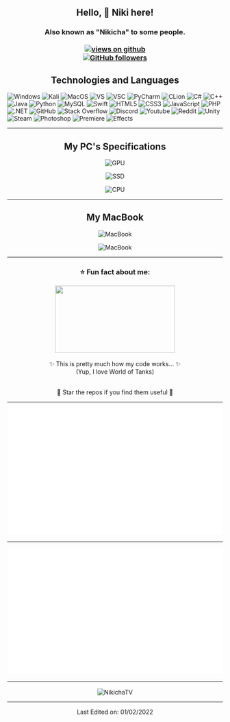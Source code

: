 <h2 align="center"> Hello,  👋  Niki here! <br/></h2> 
<h3 align="center">Also known as "Nikicha" to some people. <br> <br>
  <a href="https://github.com/NikichaTV" target="_blank">
    <img src="https://komarev.com/ghpvc/?username=NikichaTV&label=Views&color=brightgreen&style=flat-square" alt="views on github" />
  </a>
<br> 
  <a href="https://github.com/NikichaTV" target="_blank">
    <img alt="GitHub followers" src="https://img.shields.io/github/followers/NikichaTV??label=Github%20followers&style=for-the-badge">
  </a>
</h3> 
   
     
<div align="center">
</div>

<h2 align="center">
Technologies and Languages </h2>

![Windows](https://img.shields.io/badge/Windows-0078D6??style=flat-square&logo=windows&logoColor=white)
![Kali](https://img.shields.io/badge/Kali_Linux-557C94??style=flat-square&logo=kali-linux&logoColor=white)
![MacOS](https://img.shields.io/badge/MacOS-000000??style=flat-square&logo=Apple&logoColor=white)
![VS](https://img.shields.io/badge/Visual_Studio-5C2D91??style=flat-square&logo=visual%20studio&logoColor=white)
![VSC](https://img.shields.io/badge/Visual_Studio_Code-0078D4??style=flat-square&logo=visual%20studio%20code&logoColor=white)
![PyCharm](https://img.shields.io/badge/PyCharm-000000??style=flat-square&logo=PyCharm&logoColor=white)
![CLion](https://img.shields.io/badge/CLion-000000??style=flat-square&logo=CLion&logoColor=white)
![C#](https://img.shields.io/badge/C%23-239120??style=flat-square&logo=c-sharp&logoColor=white)
![C++](https://img.shields.io/badge/-C++-007ACC??style=flat-square&logo=cplusplus&logoColor=white)
![Java](https://img.shields.io/badge/-Java-007396??style=flat-square&logo=java)
![Python](https://img.shields.io/badge/Python-14354C??style=flat-square&logo=python&logoColor=white)
![MySQL](https://img.shields.io/badge/MySQL-005C84??style=flat-square&logo=MySQL&logoColor=white)
![Swift](https://img.shields.io/badge/Swift-005C84??style=flat-square&logo=swift&logoColor=white)
![HTML5](https://img.shields.io/badge/HTML5-FA7343??style=flat-square&logo=html5&logoColor=white)
![CSS3](https://img.shields.io/badge/CSS3-239120??&style=flat-square&logo=css3&logoColor=white)
![JavaScript](https://img.shields.io/badge/-JavaScript-black??style=flat-square&logo=javascript)
![PHP](https://img.shields.io/badge/PHP-777BB4??style=flat-square&logo=php&logoColor=white)
![.NET](https://img.shields.io/badge/.NET-5C2D91??style=flat-square&logo=.net&logoColor=white)
![GitHub](https://img.shields.io/badge/-GitHub-181717??style=flat-square&logo=github)
![Stack Overflow](https://img.shields.io/badge/Stack_Overflow-FE7A16??style=flat-square&logo=stack-overflow&logoColor=white)
![Discord](https://img.shields.io/badge/Discord-7289DA??style=flat-square&logo=discord&logoColor=white)
![Youtube](https://img.shields.io/badge/YouTube-FF0000??style=flat-square&logo=youtube&logoColor=white)
![Reddit](https://img.shields.io/badge/Reddit-FF4500??style=flat-square&logo=reddit&logoColor=white)
![Unity](https://img.shields.io/badge/Unity-100000??style=flat-square&logo=unity&logoColor=white)
![Steam](https://img.shields.io/badge/Steam-000000??style=flat-square&logo=steam&logoColor=white) 
![Photoshop](https://img.shields.io/badge/Adobe%20Photoshop-31A8FF??style=flat-square&logo=Adobe%20Photoshop&logoColor=white)
![Premiere](https://img.shields.io/badge/Adobe%20Premiere%20Pro-9999FF??style=flat-square&logo=Adobe%20Premiere%20Pro&logoColor=white)
![Effects](https://img.shields.io/badge/Adobe%20After%20Effects-CF96FD??style=flat-square&logo=Adobe%20after%20effects&logoColor=white)


-------------------------------------------------------------------------------------------------------------------------------------------------------


<h2 align="center">
My PC's Specifications </h2>


<div align="center">
	
![GPU](https://img.shields.io/badge/NVIDIA-GTX1080-76B900??style=for-the-badge&logo=nvidia&logoColor=white) 

![SSD](https://img.shields.io/badge/samsung%20evo%20860-1D49C0??style=for-the-badge&logo=samsung&logoColor=white)
	
![CPU](https://img.shields.io/badge/AMD%20Ryzen_7_3800X-ED1C24??style=for-the-badge&logo=amd&logoColor=white)
<br> 

-------------------------------------------------------------------------------------------------------------------------------------------------------


<h2 align="center">
My MacBook </h2>

<div align="center">

![MacBook](https://img.shields.io/badge/Apple-MacBook_Pro_2021-333333??style=for-the-badge&logo=apple&logoColor=white)

![MacBook](https://img.shields.io/badge/Apple%20Sillicon-333333??style=for-the-badge&logo=apple&logoColor=white)

</div>

---------------------------------------------------------------------------------------------------------------------------------------------------------------------------------

<div align="center">
  


  ### ⭐ Fun fact about me:
  <img align="center" a href='https://archiveprogram.github.com/'><img src='https://c.tenor.com/L_27b33exGYAAAAM/wot-world.gif' width='280' height='157'></a>

  ✨ This is pretty much how my code works... ✨
  <br>
  (Yup, I love World of Tanks) 
 
<br>
🌟 Star the repos if you find them useful 🌟

</div>

---------------------------------------------------------------------------------------------------------------------------------------------------------------------------------


![Statistics](https://github.com/NikichaTV/ReadmeStats/blob/master/generated/overview.svg)
	
	
---------------------------------------------------------------------------------------------------------------------------------------------------------------------------



<div align="center">
	

![Languages](https://github.com/NikichaTV/ReadmeStats/blob/master/generated/languages.svg)


</div>

---------------------------------------------------------------------------------------------------------------------------------------------------------------------------

<div align=center>

<p><img align="center" src="https://github-readme-streak-stats.herokuapp.com/?user=NikichaTV" alt="NikichaTV"></p>

</div>

---------------------------------------------------------------------------------------------------------------------------------------------------------------------------

Last Edited on: 01/02/2022

